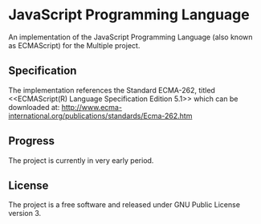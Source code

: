 JavaScript Programming Language
===============================

An implementation of the JavaScript Programming Language 
(also known as ECMAScript) for the Multiple project.


Specification
-------------

The implementation references the Standard ECMA-262, titled
<<ECMAScript(R) Language Specification Edition 5.1>> which can be downloaded at:
http://www.ecma-international.org/publications/standards/Ecma-262.htm


Progress
---------

The project is currently in very early period.


License
-------

The project is a free software and released under GNU Public License version 3.
